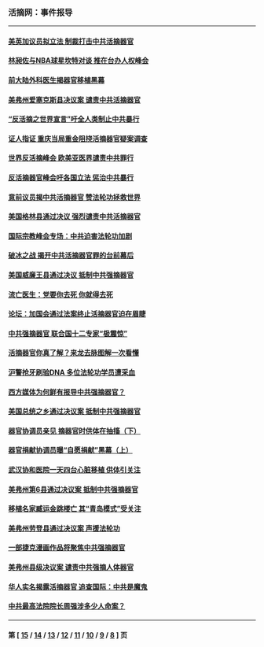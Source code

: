 ### 活摘网：事件报导
---
#### [美英加议员拟立法 制裁打击中共活摘器官](../../pages/nf5877/n13430251.md?01010430) 
#### [林昶佐与NBA球星坎特对谈 推在台办人权峰会](../../pages/nf5877/n13414467.md?01010430) 
#### [前大陆外科医生揭器官移植黑幕](../../pages/nf5877/n13401416.md?01010430) 
#### [美弗州爱塞克斯县决议案 谴责中共活摘器官](../../pages/nf5877/n13320919.md?01010430) 
#### [“反活摘之世界宣言”吁全人类制止中共暴行](../../pages/nf5877/n13259730.md?01010430) 
#### [证人指证 重庆当局重金阻挠活摘器官疑案调查](../../pages/nf5877/n13259127.md?01010430) 
#### [世界反活摘峰会 欧美亚医界谴责中共罪行](../../pages/nf5877/n13253550.md?01010430) 
#### [反活摘器官峰会吁各国立法 惩治中共暴行](../../pages/nf5877/n13245052.md?01010430) 
#### [意前议员揭中共活摘器官 赞法轮功拯救世界](../../pages/nf5877/n13203445.md?01010430) 
#### [美国格林县通过决议 强烈谴责中共活摘器官](../../pages/nf5877/n13119367.md?01010430) 
#### [国际宗教峰会专场：中共迫害法轮功加剧](../../pages/nf5877/n13088279.md?01010430) 
#### [破冰之战 揭开中共活摘器官罪的台前幕后](../../pages/nf5877/n13082457.md?01010430) 
#### [美国威廉王县通过决议 抵制中共强摘器官](../../pages/nf5877/n13056521.md?01010430) 
#### [流亡医生：党要你去死 你就得去死](../../pages/nf5877/n13052835.md?01010430) 
#### [论坛：加国会通过法案终止活摘器官迫在眉睫](../../pages/nf5877/n13029839.md?01010430) 
#### [中共强摘器官 联合国十二专家“极震惊”](../../pages/nf5877/n13024313.md?01010430) 
#### [活摘器官你真了解？来龙去脉图解一次看懂](../../pages/nf5877/n13013820.md?01010430) 
#### [沪警抢牙刷验DNA 多位法轮功学员遭采血](../../pages/nf5877/n12969218.md?01010430) 
#### [西方媒体为何鲜有报导中共强摘器官？](../../pages/nf5877/n12932034.md?01010430) 
#### [美国总统之乡通过决议案 抵制中共强摘器官](../../pages/nf5877/n12908242.md?01010430) 
#### [器官协调员亲见 摘器官时供体在抽搐（下）](../../pages/nf5877/n12898622.md?01010430) 
#### [器官捐献协调员曝“自愿捐献”黑幕（上）](../../pages/nf5877/n12878830.md?01010430) 
#### [武汉协和医院一天四台心脏移植 供体引关注](../../pages/nf5877/n12863175.md?01010430) 
#### [美弗州第6县通过决议案 抵制中共强摘器官](../../pages/nf5877/n12805218.md?01010430) 
#### [移植名家臧运金跳楼亡 其“青岛模式”受关注](../../pages/nf5877/n12803746.md?01010430) 
#### [美弗州劳登县通过决议案 声援法轮功](../../pages/nf5877/n12785715.md?01010430) 
#### [一部捷克漫画作品将聚焦中共强摘器官](../../pages/nf5877/n12785954.md?01010430) 
#### [美弗州县级决议案 谴责中共强摘人体器官](../../pages/nf5877/n12721290.md?01010430) 
#### [华人实名揭露活摘器官 追查国际：中共是魔鬼](../../pages/nf5877/n12691724.md?01010430) 
#### [中共最高法院院长周强涉多少人命案？](../../pages/nf5877/n12678074.md?01010430) 

---
#### 第 [ [15](./15.md?01010430) / [14](./14.md?01010430) / [13](./13.md?01010430) / [12](./12.md?01010430) / [11](./11.md?01010430) / [10](./10.md?01010430) / [9](./9.md?01010430) / [8](./8.md?01010430) ] 页
